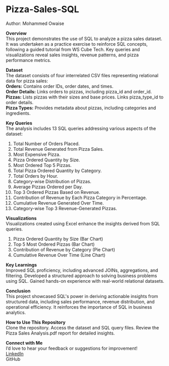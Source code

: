 # Pizza-Sales-SQL
Author: Mohammed Owaise

**Overview** <br />
This project demonstrates the use of SQL to analyze a pizza sales dataset. It was undertaken as a practice exercise to reinforce SQL concepts, following a guided tutorial from WS Cube Tech. Key queries and visualizations reveal sales insights, revenue patterns, and pizza performance metrics.

**Dataset**<br />
The dataset consists of four interrelated CSV files representing relational data for pizza sales:<br />
**Orders:** Contains order IDs, order dates, and times.<br />
**Order Details:** Links orders to pizzas, including pizza_id and order_id.<br />
**Pizzas:** Lists pizzas with their sizes and base prices. Links pizza_type_id to order details.<br />
**Pizza Types:** Provides metadata about pizzas, including categories and ingredients.<br />

**Key Queries**<br />
The analysis includes 13 SQL queries addressing various aspects of the dataset:
1. Total Number of Orders Placed.
2. Total Revenue Generated from Pizza Sales.
3. Most Expensive Pizza.
4. Pizza Ordered Quantity by Size.
5. Most Ordered Top 5 Pizzas.
6. Total Pizza Ordered Quantity by Category.
7. Total Orders by Hour.
8. Category-wise Distribution of Pizzas.
9. Average Pizzas Ordered per Day.
10. Top 3 Ordered Pizzas Based on Revenue.
11. Contribution of Revenue by Each Pizza Category in Percentage.
12. Cumulative Revenue Generated Over Time.
13. Category-wise Top 3 Revenue-Generated Pizzas.
    
**Visualizations**<br />
Visualizations created using Excel enhance the insights derived from SQL queries.
1. Pizza Ordered Quantity by Size (Bar Chart)
2. Top 5 Most Ordered Pizzas (Bar Chart)
3. Contribution of Revenue by Category (Pie Chart)
4. Cumulative Revenue Over Time (Line Chart)
   
**Key Learnings**<br />
Improved SQL proficiency, including advanced JOINs, aggregations, and filtering.
Developed a structured approach to solving business problems using SQL.
Gained hands-on experience with real-world relational datasets.

**Conclusion**<br />
This project showcased SQL's power in deriving actionable insights from structured data, including sales performance, revenue distribution, and operational efficiency. It reinforces the importance of SQL in 
business analytics.

**How to Use This Repository**<br />
Clone the repository.
Access the dataset and SQL query files.
Review the Pizza Sales Analysis.pdf report for detailed insights.

**Connect with Me**<br />
I’d love to hear your feedback or suggestions for improvement!<br />
[LinkedIn](http://www.linkedin.com/in/mohammed-o-7a0879266) <br />
GitHub
